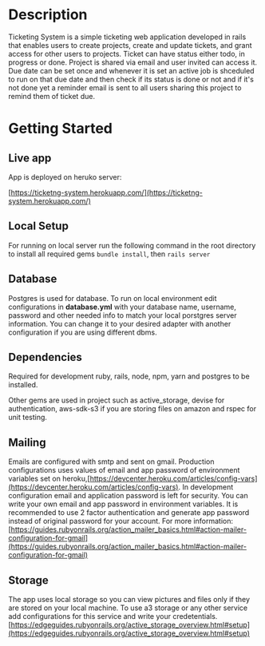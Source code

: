 # Description

Ticketing System is a simple ticketing web application developed in rails that enables users to create projects, create and update tickets, and grant access for other users to projects. Ticket can have status either todo, in progress or done. Project is shared via email and user invited can access it. Due date can be set once and whenever it is set an active job is shceduled to run on that due date and then check if its status is done or not and if it's not done yet a reminder email is sent to all users sharing this project to remind them of ticket due.

# Getting Started

## Live app

App is deployed on heruko server:

[https://ticketng-system.herokuapp.com/](https://ticketng-system.herokuapp.com/)

## Local Setup

For running on local server run the following command in the root directory to install all required gems
`bundle install`, then
`rails server`

## Database

Postgres is used for database. To run on local environment edit configurations in **database.yml** with your database name, username, password and other needed info to match your local porstgres server information. You can change it to your desired adapter with another configuration if you are using different dbms.

## Dependencies

Required for development ruby, rails, node, npm, yarn and postgres to be installed.

Other gems are used in project such as active_storage, devise for authentication, aws-sdk-s3 if you are storing files on amazon and rspec for unit testing.

## Mailing

Emails are configured with smtp and sent on gmail. Production configurations uses values of email and app password of environment variables set on heroku,[https://devcenter.heroku.com/articles/config-vars](https://devcenter.heroku.com/articles/config-vars). In development configuration email and application password is left for security. You can write your own email and app password in environment variables. It is recommended to use 2 factor authentication and generate app password instead of original password for your account. For more information: [https://guides.rubyonrails.org/action_mailer_basics.html#action-mailer-configuration-for-gmail](https://guides.rubyonrails.org/action_mailer_basics.html#action-mailer-configuration-for-gmail)

## Storage

The app uses local storage so you can view pictures and files only if they are stored on your local machine. To use a3 storage or any other service add configurations for this service and write your credetentials. [https://edgeguides.rubyonrails.org/active_storage_overview.html#setup](https://edgeguides.rubyonrails.org/active_storage_overview.html#setup)
